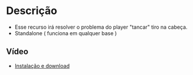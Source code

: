 
# Descrição

- Esse recurso irá resolver o problema do player "tancar" tiro na cabeça.
- Standalone ( funciona em qualquer base )





## Vídeo

 - [Instalação e download](https://www.youtube.com/watch?v=S5hi8vJjq0o)


